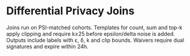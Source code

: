 # Differential Privacy Joins

Joins run on PSI-matched cohorts. Templates for count, sum and top-k
apply clipping and require k≥25 before epsilon/delta noise is added.
Outputs include labels with ε, δ, k and clip bounds. Waivers require
dual signatures and expire within 24h.
